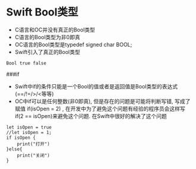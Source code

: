 # Swift Bool类型
- C语言和OC并没有真正的Bool类型
- C语言的Bool类型为非0即真
- OC语言的Bool类型是typedef signed char BOOL;
- Swift引入了真正的Bool类型 

```
Bool true false
```


###if
- Swift中if的条件只能是一个Bool的值或者是返回值是Bool类型的表达式(==/!=/>/<等等) 
- OC中if可以是任何整数(非0即真), 但是存在的问题是可能将判断写错, 写成了赋值 if(isOpen = 2) , 在开发中为了避免这个问题有经验的程序员会这样写 if(2 == isOpen)来避免这个问题. 在Swift中很好的解决了这个问题

```
let isOpen = true
//let isOpen = 1;
if isOpen {
	print("打开")
}else{
	print("关闭")
}
```




